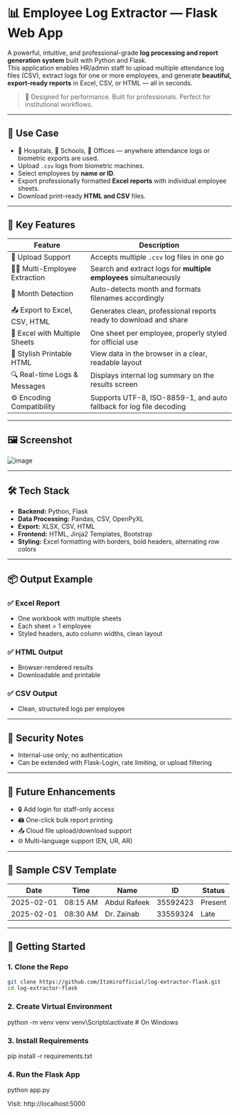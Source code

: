 # 📊 Employee Log Extractor — Flask Web App

A powerful, intuitive, and professional-grade **log processing and report generation system** built with Python and Flask.  
This application enables HR/admin staff to upload multiple attendance log files (CSV), extract logs for one or more employees, and generate **beautiful, export-ready reports** in Excel, CSV, or HTML — all in seconds.

> 🚀 Designed for performance. Built for professionals. Perfect for institutional workflows.

---

## 🎯 Use Case

- 🏥 Hospitals, 🏫 Schools, 🏢 Offices — anywhere attendance logs or biometric exports are used.
- Upload `.csv` logs from biometric machines.
- Select employees by **name or ID**.
- Export professionally formatted **Excel reports** with individual employee sheets.
- Download print-ready **HTML and CSV** files.

---

## 🌟 Key Features

| Feature                             | Description                                                                 |
|-------------------------------------|-----------------------------------------------------------------------------|
| 📂 Upload Support                   | Accepts multiple `.csv` log files in one go                                 |
| 👨‍💼 Multi-Employee Extraction       | Search and extract logs for **multiple employees** simultaneously           |
| 📅 Month Detection                  | Auto-detects month and formats filenames accordingly                        |
| 📤 Export to Excel, CSV, HTML       | Generates clean, professional reports ready to download and share          |
| 📑 Excel with Multiple Sheets       | One sheet per employee, properly styled for official use                   |
| 🎨 Stylish Printable HTML           | View data in the browser in a clear, readable layout                        |
| 🔍 Real-time Logs & Messages        | Displays internal log summary on the results screen                         |
| ⚙️ Encoding Compatibility           | Supports UTF-8, ISO-8859-1, and auto fallback for log file decoding         |

---

## 🖼️ Screenshot
![image](https://github.com/user-attachments/assets/3dc4fdce-1069-4517-902d-ad22f313706a)


---

## 🛠️ Tech Stack

- **Backend:** Python, Flask
- **Data Processing:** Pandas, CSV, OpenPyXL
- **Export:** XLSX, CSV, HTML
- **Frontend:** HTML, Jinja2 Templates, Bootstrap
- **Styling:** Excel formatting with borders, bold headers, alternating row colors

---
## 📦 Output Example

### ✅ Excel Report
- One workbook with multiple sheets  
- Each sheet = 1 employee  
- Styled headers, auto column widths, clean layout

### ✅ HTML Output
- Browser-rendered results  
- Downloadable and printable

### ✅ CSV Output
- Clean, structured logs per employee

---

## 🔐 Security Notes

- Internal-use only; no authentication  
- Can be extended with Flask-Login, rate limiting, or upload filtering

---

## 🚧 Future Enhancements

- 🔒 Add login for staff-only access  
- 🖨️ One-click bulk report printing  
- 📤 Cloud file upload/download support  
- 🌐 Multi-language support (EN, UR, AR)

---

## 🧪 Sample CSV Template

| Date       | Time     | Name           | ID        | Status   |
|------------|----------|----------------|-----------|----------|
| 2025-02-01 | 08:15 AM | Abdul Rafeek   | 35592423 | Present  |
| 2025-02-01 | 08:30 AM | Dr. Zainab     | 33559324  | Late     |

---



## 🚀 Getting Started

### 1. Clone the Repo

```bash
git clone https://github.com/Itzmirofficial/log-extractor-flask.git
cd log-extractor-flask
```

### 2. Create Virtual Environment

python -m venv venv
venv\Scripts\activate   # On Windows

### 3. Install Requirements

pip install -r requirements.txt

### 4. Run the Flask App

python app.py

Visit: http://localhost:5000


